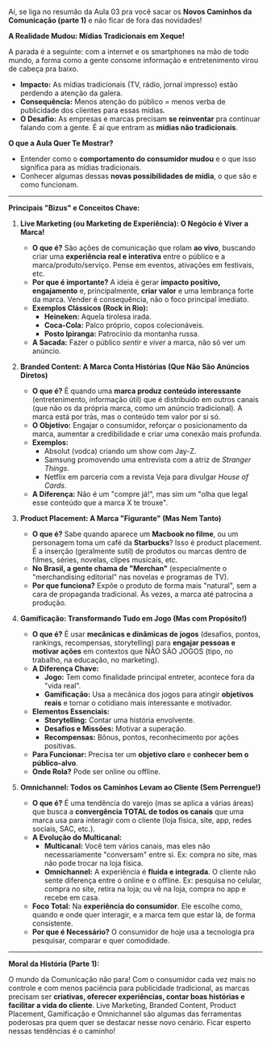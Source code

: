 Aí, se liga no resumão da Aula 03 pra você sacar os **Novos Caminhos da Comunicação (parte 1)** e não ficar de fora das novidades!

**A Realidade Mudou: Mídias Tradicionais em Xeque!**

A parada é a seguinte: com a internet e os smartphones na mão de todo mundo, a forma como a gente consome informação e entretenimento virou de cabeça pra baixo.
*   **Impacto:** As mídias tradicionais (TV, rádio, jornal impresso) estão perdendo a atenção da galera.
*   **Consequência:** Menos atenção do público = menos verba de publicidade dos clientes para essas mídias.
*   **O Desafio:** As empresas e marcas precisam **se reinventar** pra continuar falando com a gente. É aí que entram as **mídias não tradicionais**.

**O que a Aula Quer Te Mostrar?**

*   Entender como o **comportamento do consumidor mudou** e o que isso significa para as mídias tradicionais.
*   Conhecer algumas dessas **novas possibilidades de mídia**, o que são e como funcionam.

---

**Principais "Bizus" e Conceitos Chave:**

1.  **Live Marketing (ou Marketing de Experiência): O Negócio é Viver a Marca!**
    *   **O que é?** São ações de comunicação que rolam **ao vivo**, buscando criar uma **experiência real e interativa** entre o público e a marca/produto/serviço. Pense em eventos, ativações em festivais, etc.
    *   **Por que é importante?** A ideia é gerar **impacto positivo, engajamento** e, principalmente, **criar valor** e uma lembrança forte da marca. Vender é consequência, não o foco principal imediato.
    *   **Exemplos Clássicos (Rock in Rio):**
        *   **Heineken:** Aquela tirolesa irada.
        *   **Coca-Cola:** Palco próprio, copos colecionáveis.
        *   **Posto Ipiranga:** Patrocínio da montanha russa.
    *   **A Sacada:** Fazer o público *sentir* e *viver* a marca, não só ver um anúncio.

2.  **Branded Content: A Marca Conta Histórias (Que Não São Anúncios Diretos)**
    *   **O que é?** É quando uma **marca produz conteúdo interessante** (entretenimento, informação útil) que é distribuído em outros canais (que não os da própria marca, como um anúncio tradicional). A marca está por trás, mas o conteúdo tem valor por si só.
    *   **O Objetivo:** Engajar o consumidor, reforçar o posicionamento da marca, aumentar a credibilidade e criar uma conexão mais profunda.
    *   **Exemplos:**
        *   Absolut (vodca) criando um show com Jay-Z.
        *   Samsung promovendo uma entrevista com a atriz de *Stranger Things*.
        *   Netflix em parceria com a revista Veja para divulgar *House of Cards*.
    *   **A Diferença:** Não é um "compre já!", mas sim um "olha que legal esse conteúdo que a marca X te trouxe".

3.  **Product Placement: A Marca "Figurante" (Mas Nem Tanto)**
    *   **O que é?** Sabe quando aparece um **Macbook no filme**, ou um personagem toma um café da **Starbucks**? Isso é product placement. É a inserção (geralmente sutil) de produtos ou marcas dentro de filmes, séries, novelas, clipes musicais, etc.
    *   **No Brasil, a gente chama de "Merchan"** (especialmente o "merchandising editorial" nas novelas e programas de TV).
    *   **Por que funciona?** Expõe o produto de forma mais "natural", sem a cara de propaganda tradicional. Às vezes, a marca até patrocina a produção.

4.  **Gamificação: Transformando Tudo em Jogo (Mas com Propósito!)**
    *   **O que é?** É usar **mecânicas e dinâmicas de jogos** (desafios, pontos, rankings, recompensas, storytelling) para **engajar pessoas e motivar ações** em contextos que NÃO SÃO JOGOS (tipo, no trabalho, na educação, no marketing).
    *   **A Diferença Chave:**
        *   **Jogo:** Tem como finalidade principal entreter, acontece fora da "vida real".
        *   **Gamificação:** Usa a mecânica dos jogos para atingir **objetivos reais** e tornar o cotidiano mais interessante e motivador.
    *   **Elementos Essenciais:**
        *   **Storytelling:** Contar uma história envolvente.
        *   **Desafios e Missões:** Motivar a superação.
        *   **Recompensas:** Bônus, pontos, reconhecimento por ações positivas.
    *   **Para Funcionar:** Precisa ter um **objetivo claro** e **conhecer bem o público-alvo**.
    *   **Onde Rola?** Pode ser online ou offline.

5.  **Omnichannel: Todos os Caminhos Levam ao Cliente (Sem Perrengue!)**
    *   **O que é?** É uma tendência do varejo (mas se aplica a várias áreas) que busca a **convergência TOTAL de todos os canais** que uma marca usa para interagir com o cliente (loja física, site, app, redes sociais, SAC, etc.).
    *   **A Evolução do Multicanal:**
        *   **Multicanal:** Você tem vários canais, mas eles não necessariamente "conversam" entre si. Ex: compra no site, mas não pode trocar na loja física.
        *   **Omnichannel:** A experiência é **fluida e integrada**. O cliente não sente diferença entre o online e o offline. Ex: pesquisa no celular, compra no site, retira na loja; ou vê na loja, compra no app e recebe em casa.
    *   **Foco Total:** Na **experiência do consumidor**. Ele escolhe como, quando e onde quer interagir, e a marca tem que estar lá, de forma consistente.
    *   **Por que é Necessário?** O consumidor de hoje usa a tecnologia pra pesquisar, comparar e quer comodidade.

---

**Moral da História (Parte 1):**

O mundo da Comunicação não para! Com o consumidor cada vez mais no controle e com menos paciência para publicidade tradicional, as marcas precisam ser **criativas, oferecer experiências, contar boas histórias e facilitar a vida do cliente**. Live Marketing, Branded Content, Product Placement, Gamificação e Omnichannel são algumas das ferramentas poderosas pra quem quer se destacar nesse novo cenário. Ficar esperto nessas tendências é o caminho!
